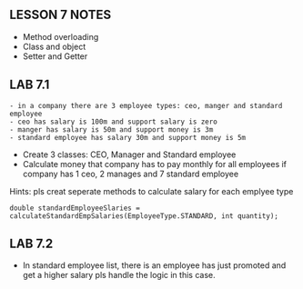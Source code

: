 ## LESSON 7 NOTES
* Method overloading
* Class and object
* Setter and Getter

## LAB 7.1
```
- in a company there are 3 employee types: ceo, manger and standard employee
- ceo has salary is 100m and support salary is zero
- manger has salary is 50m and support money is 3m
- standard employee has salary 30m and support money is 5m

```
* Create 3 classes: CEO, Manager and Standard employee
* Calculate money that company has to pay monthly for all employees if company
  has 1 ceo, 2 manages and 7 standard employee

Hints: pls creat seperate methods to calculate salary for each emplyee type

```
double standardEmployeeSlaries = calculateStandardEmpSalaries(EmployeeType.STANDARD, int quantity);
```

## LAB 7.2
* In standard employee list, there is an employee has just promoted and get a higher salary
  pls handle the logic in this case.
